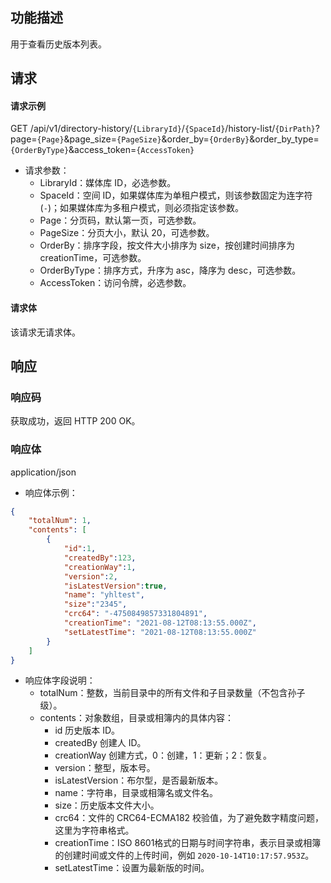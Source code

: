 ## 功能描述

用于查看历史版本列表。

## 请求

#### 请求示例  

GET /api/v1/directory-history/`{LibraryId}`/`{SpaceId}`/history-list/`{DirPath}`?page=`{Page}`&page_size=`{PageSize}`&order_by=`{OrderBy}`&order_by_type=`{OrderByType}`&access_token=`{AccessToken}`

- 请求参数：
  - LibraryId：媒体库 ID，必选参数。
  - SpaceId：空间 ID，如果媒体库为单租户模式，则该参数固定为连字符(`-`)；如果媒体库为多租户模式，则必须指定该参数。
  - Page：分页码，默认第一页，可选参数。
  - PageSize：分页大小，默认 20，可选参数。
  - OrderBy：排序字段，按文件大小排序为 size，按创建时间排序为 creationTime，可选参数。
  - OrderByType：排序方式，升序为 asc，降序为 desc，可选参数。
  - AccessToken：访问令牌，必选参数。

#### 请求体

该请求无请求体。

## 响应

### 响应码

获取成功，返回 HTTP 200 OK。

### 响应体

application/json

- 响应体示例：

```json
{
    "totalNum": 1,
    "contents": [
        {
            "id":1,
            "createdBy":123,
            "creationWay":1,
            "version":2,
            "isLatestVersion":true,
            "name": "yhltest",
            "size":"2345",
            "crc64": "-4750849857331804891",
            "creationTime": "2021-08-12T08:13:55.000Z",
            "setLatestTime": "2021-08-12T08:13:55.000Z"
        }
    ]
}
```

- 响应体字段说明：
  - totalNum：整数，当前目录中的所有文件和子目录数量（不包含孙子级）。
  - contents：对象数组，目录或相簿内的具体内容：
    - id 历史版本 ID。
    - createdBy 创建人 ID。
    - creationWay 创建方式，0：创建，1：更新；2：恢复。
    - version：整型，版本号。
    - isLatestVersion：布尔型，是否最新版本。
    - name：字符串，目录或相簿名或文件名。
    - size：历史版本文件大小。
    - crc64：文件的 CRC64-ECMA182 校验值，为了避免数字精度问题，这里为字符串格式。
    - creationTime：ISO 8601格式的日期与时间字符串，表示目录或相簿的创建时间或文件的上传时间，例如 `2020-10-14T10:17:57.953Z`。
    - setLatestTime：设置为最新版的时间。

